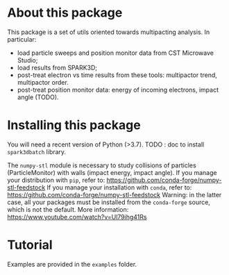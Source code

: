 # About this package
This package is a set of utils oriented towards multipacting analysis.
In particular:
 - load particle sweeps and position monitor data from CST Microwave Studio;
 - load results from SPARK3D;
 - post-treat electron vs time results from these tools: multipactor trend, multipactor order.
 - post-treat position monitor data: energy of incoming electrons, impact angle (TODO).

# Installing this package
You will need a recent version of Python (>3.7).
TODO : doc to install `spark3dbatch` library.

The `numpy-stl` module is necessary to study collisions of particles (ParticleMonitor) with walls (impact energy, impact angle).
If you manage your distribution with `pip`, refer to: https://github.com/conda-forge/numpy-stl-feedstock
If you manage your installation with `conda`, refer to: https://github.com/conda-forge/numpy-stl-feedstock
Warning: in the latter case, all your packages must be installed from the `conda-forge` source, which is not the default.
More information: https://www.youtube.com/watch?v=Ul79ihg41Rs

# Tutorial
Examples are provided in the `examples` folder.
